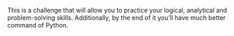 This is a challenge that will allow you to practice your logical, analytical and problem-solving skills. Additionally, by the end of it you’ll have much better command of Python.
